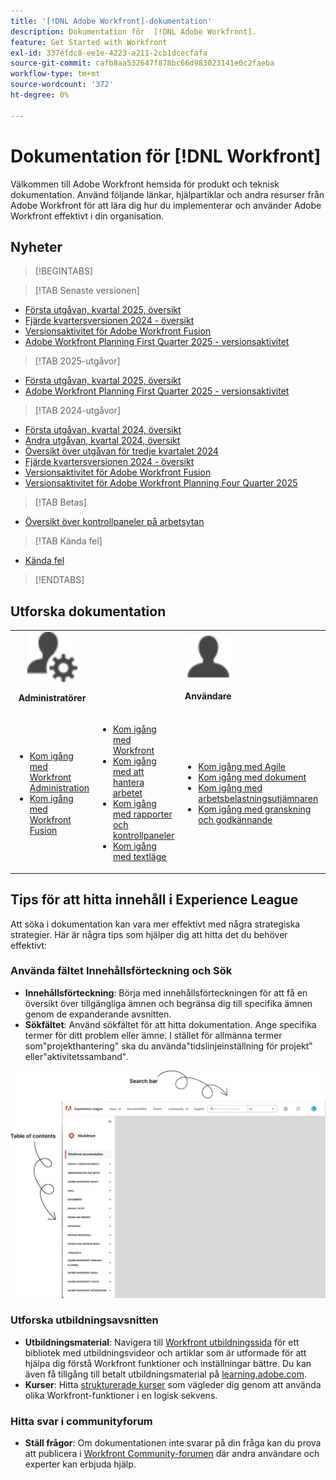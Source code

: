 ```yaml
---
title: '[!DNL Adobe Workfront]-dokumentation'
description: Dokumentation för  [!DNL Adobe Workfront].
feature: Get Started with Workfront
exl-id: 337efdc8-ee1e-4223-a211-2cb1dcecfafa
source-git-commit: cafb8aa532647f878bc66d983023141e0c2faeba
workflow-type: tm+mt
source-wordcount: '372'
ht-degree: 0%

---
```


# Dokumentation för [!DNL Workfront]

Välkommen till Adobe Workfront hemsida för produkt och teknisk dokumentation. Använd följande länkar, hjälpartiklar och andra resurser från Adobe Workfront för att lära dig hur du implementerar och använder Adobe Workfront effektivt i din organisation.

## Nyheter

>[!BEGINTABS]

>[!TAB Senaste versionen]

* [Första utgåvan, kvartal 2025, översikt](/help/quicksilver/product-announcements/product-releases/25-q1-release-activity/25-q1-release-overview.md)
* [Fjärde kvartersversionen 2024 - översikt](/help/quicksilver/product-announcements/product-releases/24-q4-release-activity/24-q4-release-overview.md)
* [Versionsaktivitet för Adobe Workfront Fusion](/help/quicksilver/product-announcements/product-releases/fusion-release-activity/fusion-release-activity.md)
* [Adobe Workfront Planning First Quarter 2025 - versionsaktivitet](/help/quicksilver/product-announcements/product-releases/planning-release-activity/planning-release-activity-25-q1.md)

>[!TAB 2025-utgåvor]

* [Första utgåvan, kvartal 2025, översikt](/help/quicksilver/product-announcements/product-releases/25-q1-release-activity/25-q1-release-overview.md)
* [Adobe Workfront Planning First Quarter 2025 - versionsaktivitet](/help/quicksilver/product-announcements/product-releases/planning-release-activity/planning-release-activity-25-q1.md)


>[!TAB 2024-utgåvor]

* [Första utgåvan, kvartal 2024, översikt](/help/quicksilver/product-announcements/product-releases/24-q1-release-activity/24-q1-release-overview.md)
* [Andra utgåvan, kvartal 2024, översikt](/help/quicksilver/product-announcements/product-releases/24-q2-release-activity/24-q2-release-overview.md)
* [Översikt över utgåvan för tredje kvartalet 2024](/help/quicksilver/product-announcements/product-releases/24-q3-release-activity/24-q3-release-overview.md)
* [Fjärde kvartersversionen 2024 - översikt](/help/quicksilver/product-announcements/product-releases/24-q4-release-activity/24-q4-release-overview.md)
* [Versionsaktivitet för Adobe Workfront Fusion](/help/quicksilver/product-announcements/product-releases/fusion-release-activity/fusion-release-activity.md)
* [Versionsaktivitet för Adobe Workfront Planning Four Quarter 2025](/help/quicksilver/product-announcements/product-releases/planning-release-activity/planning-release-activity-24-q4.md)

>[!TAB Betas]

* [Översikt över kontrollpaneler på arbetsytan](/help/quicksilver/reports-and-dashboards/dashboards/creating-and-managing-dashboards/canvas-dashboards-overview.md)

>[!TAB Kända fel]

* [Kända fel](https://experienceleague.adobe.com/en/docs/workfront-known-issues/issues/overview)


>[!ENDTABS]


## Utforska dokumentation

<table>

<tr>
    <td style="text-align: center;"><img src="assets/admin.svg" style="width: 80px; height: 80px;"><p><b>Administratörer</b></p></td>
    <td colspan="2" style="text-align: center;"><img src="assets/user.svg" style="width: 75px; height: 75px;"><p><b>Användare</b></p></td>
    <td style="text-align: center;"><img src="assets/developer.svg" style="width: 80px; height: 80px;"><p><b>Utvecklare</b></p></td>
  </tr>
  <tr>
    <td>
    <ul>
    <li><a href="/help/quicksilver/administration-and-setup/get-started-wf-administration/get-started-with-wf-administration.md">Kom igång med Workfront Administration</a></li>
    <li><a href="/help/quicksilver/workfront-fusion/get-started/get-started.md">Kom igång med Workfront Fusion</li>
    </ul>
 </td>
    <td>
        <ul>
        <li><a href="/help/quicksilver/workfront-basics/workfront-basics.md">Kom igång med Workfront</a></li>
        <li><a href="/help/quicksilver/manage-work/manage-work.md">Kom igång med att hantera arbetet</a></li>
        <li><a href="/help/quicksilver/reports-and-dashboards/reports-and-dashboards-overview.md">Kom igång med rapporter och kontrollpaneler</a></li>
        <li><a href="/help/quicksilver/reports-and-dashboards/reports/text-mode/text-mode-resources.md">Kom igång med textläge</a></li>
        </ul>
    </td>
    <td><ul>
        <li><a href="/help/quicksilver/agile/agile-overview.md">Kom igång med Agile</a></li>
        <li><a href="/help/quicksilver/documents/documents-overview.md">Kom igång med dokument</a></li>
        <li><a href="/help/quicksilver/resource-mgmt/workload-balancer/workload-balancer.md">Kom igång med arbetsbelastningsutjämnaren</a></li>
        <li><a href="/help/quicksilver/resource-mgmt/workload-balancer/overview-workload-balancer.md">Kom igång med granskning och godkännande</a></li>
        </ul></td>
    <td><ul>
        <li><a href="/help/quicksilver/wf-api/general/api-basics.md">Grunderna i API</a></li>
        <li><a href="https://developer.adobe.com/workfront/api-explorer/">API Explorer</a></li>
        <li><a href="/help/quicksilver/workfront-integrations-and-apps/workfront-integrations.md">Workfront Integrations</a></li>
        </ul></td>
  </tr>
</table>

## Tips för att hitta innehåll i Experience League

Att söka i dokumentation kan vara mer effektivt med några strategiska strategier. Här är några tips som hjälper dig att hitta det du behöver effektivt:

### Använda fältet Innehållsförteckning och Sök

* **Innehållsförteckning**: Börja med innehållsförteckningen för att få en översikt över tillgängliga ämnen och begränsa dig till specifika ämnen genom de expanderande avsnitten.
* **Sökfältet**: Använd sökfältet för att hitta dokumentation. Ange specifika termer för ditt problem eller ämne. I stället för allmänna termer som&quot;projekthantering&quot; ska du använda&quot;tidslinjeinställning för projekt&quot; eller&quot;aktivitetssamband&quot;.

![](assets/exl-site-nav.png)

### Utforska utbildningsavsnitten

* **Utbildningsmaterial**: Navigera till [Workfront utbildningssida](https://experienceleague.adobe.com/en/browse/workfront) för ett bibliotek med utbildningsvideor och artiklar som är utformade för att hjälpa dig förstå Workfront funktioner och inställningar bättre. Du kan även få tillgång till betalt utbildningsmaterial på [learning.adobe.com](https://learning.adobe.com/).
* **Kurser**: Hitta [strukturerade kurser](https://experienceleague.adobe.com/home?Solution=Workfront#courses) som vägleder dig genom att använda olika Workfront-funktioner i en logisk sekvens.

### Hitta svar i communityforum

* **Ställ frågor**: Om dokumentationen inte svarar på din fråga kan du prova att publicera i [Workfront Community-forumen](https://experienceleaguecommunities.adobe.com/t5/workfront/ct-p/workfront?profile.language=en) där andra användare och experter kan erbjuda hjälp.